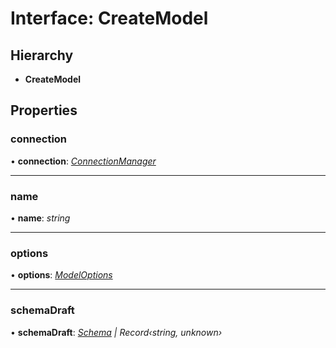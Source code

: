 # Interface: CreateModel

## Hierarchy

* **CreateModel**

## Properties

###  connection

• **connection**: *[ConnectionManager](../classes/connectionmanager.md)*

___

###  name

• **name**: *string*

___

###  options

• **options**: *[ModelOptions](modeloptions.md)*

___

###  schemaDraft

• **schemaDraft**: *[Schema](../classes/schema.md) | Record‹string, unknown›*
